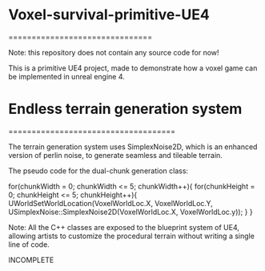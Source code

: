 # Voxel-survival-primitive-UE4

===============================

Note: this repository does not contain any source code for now!

This is a primitive UE4 project, made to demonstrate how a voxel game can be implemented in unreal engine 4.

# Endless terrain generation system

====================================

The terrain generation system uses SimplexNoise2D, which is an enhanced version of perlin noise, to generate seamless and tileable terrain.

The pseudo code for the dual-chunk generation class:

for(chunkWidth = 0; chunkWidth <= 5; chunkWidth++){
   for(chunkHeight = 0; chunkHeight <= 5; chunkHeight++){
       UWorldSetWorldLocation(VoxelWorldLoc.X, VoxelWorldLoc.Y, USimplexNoise::SimplexNoise2D(VoxelWorldLoc.X, VoxelWorldLoc.y));
       }
}
       
Note: All the C++ classes are exposed to the blueprint system of UE4, allowing artists to customize the procedural terrain without writing a single line of code.

INCOMPLETE
       

          

